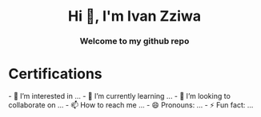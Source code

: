  <h1 align="center">Hi 👋, I'm Ivan Zziwa</h1>
 <h3 align="center">Welcome to my github repo</h3>
 <h1 align="left">Certifications</h1>
- 👀 I’m interested in ...
- 🌱 I’m currently learning ...
- 💞️ I’m looking to collaborate on ...
- 📫 How to reach me ...
- 😄 Pronouns: ...
- ⚡ Fun fact: ...

<!---
Livingstorne/Livingstorne is a ✨ special ✨ repository because its `README.md` (this file) appears on your GitHub profile.
You can click the Preview link to take a look at your changes.
--->
